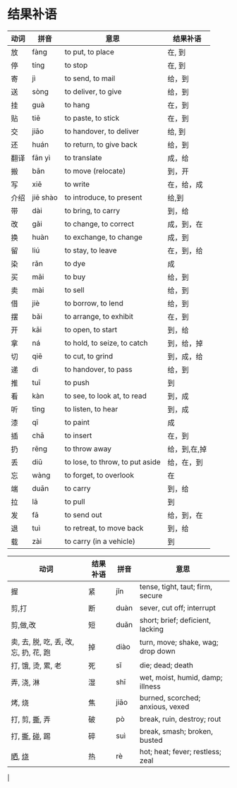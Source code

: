 # 结果补语

| 动词 | 拼音 | 意思 | 结果补语 |
|------|------|------|----------|
| 放   |fàng    |to put, to place |在, 到   |
| 停   |tíng     |to stop |在, 到   |
| 寄   |jì      |to send, to mail      |给，到          |
| 送   |sòng      |to deliver, to give      |给，到          |
| 挂   |guà      |to hang      |在，到          |
| 贴   |tiē      |to paste, to stick      |在，到          |
| 交   |jiāo      |to handover, to deliver      |给, 到          |
| 还   |huán      |to return, to give back      |给，到          |
| 翻译 |fān yì      |to translate      |成，给          |
| 搬   |bān      |to move (relocate)      |到，开          |
| 写   |xiě      |to write      |在，给，成          |
| 介绍 |jiē shào      |to introduce, to present      |给,到          |
| 带   |dài      |to bring, to carry      |到，给          |
| 改   |gǎi      |to change, to correct      |成，到，在          |
| 换   |huàn      |to exchange, to change      |成，到          |
| 留   |liú      |to stay, to leave      |在，到，给          |
| 染   |rǎn      |to dye      |成          |
| 买   |mǎi      |to buy      |给，到          |
| 卖   |mài      |to sell      |给，到          |
| 借   |jiè      |to borrow, to lend      |给，到          |
| 摆   |bǎi     |to arrange, to exhibit      |在，到          |
| 开   |kāi      |to open, to start      |到，给          |
| 拿   |ná      |to hold, to seize, to catch      |到，给，掉          |
| 切   |qiē      |to cut, to grind      |到，成，给          |
| 递   |dì      |to handover, to pass      |给，到          |
| 推   |tuī      |to push      |到          |
| 看   |kàn      |to see, to look at, to read      |到，成          |
| 听   |tīng      |to listen, to hear      |到，成          |
| 漆   |qī      |to paint      |成          |
| 插   |chā      |to insert      |在，到          |
| 扔   |rēng      |to throw away      |给，到,在,掉          |
| 丢   |diū      |to lose, to throw, to put aside      |给，在，到          |
| 忘   |wàng      |to forget, to overlook      |在          |
| 端   |duān      |to carry      |到，给          |
| 拉   |lā      |to pull      |到          |
| 发   |fā      |to send out      |给，到，在          |
| 退   |tuì      |to retreat, to move back      |到，给          |
| 载   |zài      |to carry (in a vehicle)      |到          |


| 动词 | 结果补语 | 拼音 | 意思 | 
|------|------|------|----------|
| 握   | 紧 |jǐn       |tense, tight, taut; firm, secure        |
| 剪,打 | 断 |duàn |sever, cut off; interrupt     |
| 剪,做,改 | 短 | duǎn | short; brief; deficient, lacking |
| 卖, 去, 脱, 吃, 丢, 改, 忘, 扔, 花, 跑 | 掉 | diào | turn, move; shake, wag; drop down|
| 打, 饿, 烫, 累, 老 | 死 | sǐ | die; dead; death |
| 弄, 浇, 淋 | 湿 | shī | wet, moist, humid, damp; illness |
| 烤, 烧 | 焦 | jiāo | burned, scorched; anxious, vexed |
| 打, 剪, [撕](https://hanzi.altusdemo.cloud/?char=撕), 弄 | 破| pò | break, ruin, destroy; rout|
| 打, [撕](https://hanzi.altusdemo.cloud/?char=撕), [碰](https://hanzi.altusdemo.cloud/?char=碰), 踢 | 碎 | suì | break, smash; broken, busted |
| [晒](https://hanzi.altusdemo.cloud/?char=晒), [烧](https://hanzi.altusdemo.cloud/?char=烧) | 热 | rè | hot; heat; fever; restless; zeal |
| 


